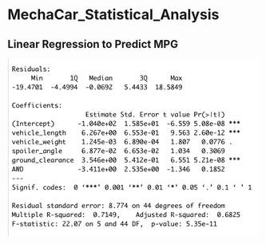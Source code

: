 # MechaCar_Statistical_Analysis

## Linear Regression to Predict MPG
![Alt Text](https://github.com/abbys114/MechaCar_Statistical_Analysis/blob/main/Screen%20Shot%202021-04-08%20at%2012.54.36%20PM.png)
